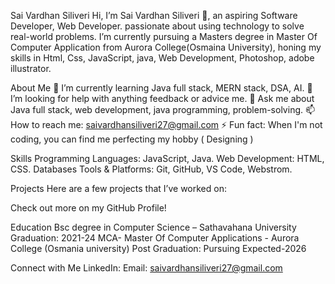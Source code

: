Sai Vardhan Siliveri
Hi, I’m Sai Vardhan Siliveri 👋, an aspiring Software Developer, Web Developer. passionate about using technology to solve real-world problems. I’m currently pursuing a Masters degree in Master Of Computer Application from Aurora College(Osmaina University), honing my skills in Html, Css, JavaScript, java, Web Development, Photoshop, adobe illustrator.

About Me
🌱 I’m currently learning Java full stack, MERN stack, DSA, AI.
🤔 I’m looking for help with anything feedback or advice me.
💬 Ask me about Java full stack, web development, java programming, problem-solving.
📫 How to reach me: saivardhansiliveri27@gmail.com
⚡ Fun fact: When I'm not coding, you can find me perfecting my hobby ( Designing )

Skills
Programming Languages: JavaScript, Java.
Web Development: HTML, CSS.
Databases 
Tools & Platforms: Git, GitHub, VS Code, Webstrom.

Projects
Here are a few projects that I’ve worked on:

Check out more on my GitHub Profile!

Education
Bsc degree in Computer Science – Sathavahana University
Graduation: 2021-24
MCA- Master Of Computer Applications - Aurora College (Osmania university)
Post Graduation: Pursuing Expected-2026 

Connect with Me
LinkedIn: 
Email: saivardhansiliveri27@gmail.com
